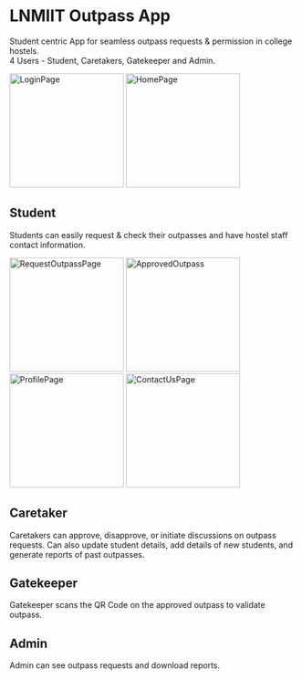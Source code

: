 # LNMIIT Outpass App

Student centric App for seamless outpass requests & permission in college hostels.\
4 Users - Student, Caretakers, Gatekeeper and Admin.

<img src = "https://github.com/aujjwal300/LNMIIT-Outpass-Documentation/assets/77393707/adb41a79-bbbd-4748-b37f-4199b762868a" alt="LoginPage" width="200">
<img src = "https://github.com/aujjwal300/LNMIIT-Outpass-Documentation/assets/77393707/c60616e0-69f4-4380-bdef-8a058ab6ffc9" alt="HomePage" width="200">


## Student
Students can easily request & check their outpasses and have hostel staff contact information.

<img src = "https://github.com/aujjwal300/LNMIIT-Outpass-Documentation/assets/77393707/1c099df0-3f9a-4a85-bf10-e69d94352e60" alt="RequestOutpassPage" width="200">
<img src = https://github.com/aujjwal300/LNMIIT-Outpass-Documentation/assets/77393707/d5508387-33cc-46cf-8a81-8b6f555cf088" alt="ApprovedOutpass" width="200">
<img src = "https://github.com/aujjwal300/LNMIIT-Outpass-Documentation/assets/77393707/b09fac78-0a06-4f77-9027-c91b7ff1565f" alt="ProfilePage" width="200">
<img src = "https://github.com/aujjwal300/LNMIIT-Outpass-Documentation/assets/77393707/e3bd6405-4228-4515-bf6c-035d4cd419ef" alt="ContactUsPage" width="200">



## Caretaker
Caretakers can approve, disapprove, or initiate discussions on outpass requests. Can also update student details, add details of new students, and generate reports of past outpasses.

## Gatekeeper
Gatekeeper scans the QR Code on the approved outpass to validate outpass.

## Admin 
Admin can see outpass requests and download reports.
